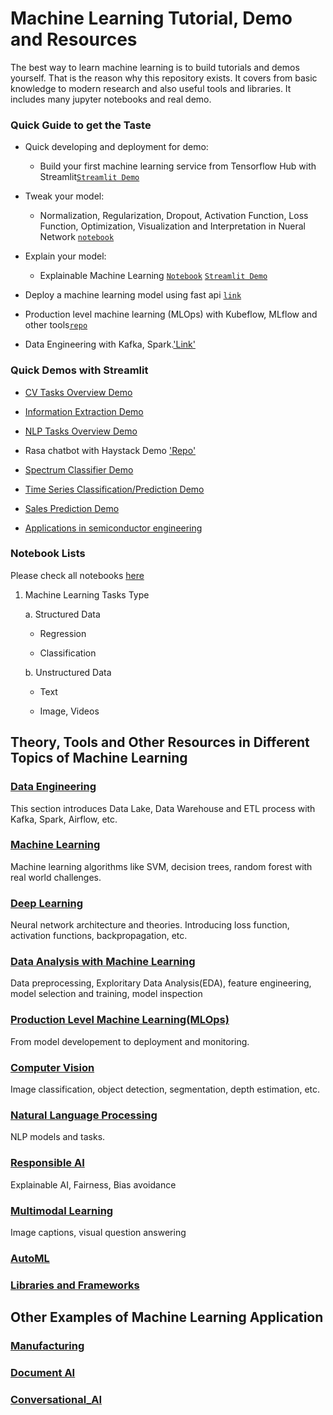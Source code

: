 # Machine Learning Tutorial, Demo and Resources

The best way to learn machine learning is to build tutorials and demos yourself. That is the reason why this repository exists. It covers from basic knowledge to modern research and also useful tools and libraries. It includes many jupyter notebooks and real demo. 


### Quick Guide to get the Taste

* Quick developing and deployment for demo:

   * Build your first machine learning service from Tensorflow Hub with Streamlit[`Streamlit Demo`](demo/simple/image_cls)

* Tweak your model:

   * Normalization, Regularization, Dropout, Activation Function, Loss Function, Optimization, Visualization and Interpretation in Nueral Network [`notebook`](notebooks/data-analysis/house_price_NN_xAI.ipynb)

* Explain your model:

   * Explainable Machine Learning [`Notebook`](notebooks/data-analysis/house_price.ipynb) [`Streamlit Demo`](https://explainable-machine-learning.herokuapp.com/)

* Deploy a machine learning model using fast api [`link`]()

* Production level machine learning (MLOps) with Kubeflow, MLflow and other tools[`repo`](MLOps.md)

* Data Engineering with Kafka, Spark.['Link'](Data_Engineering.md)

### Quick Demos with Streamlit

* [CV Tasks Overview Demo]()

* [Information Extraction Demo]()

* [NLP Tasks Overview Demo]()

* Rasa chatbot with Haystack Demo ['Repo']()

* [Spectrum Classifier Demo]()

* [Time Series Classification/Prediction Demo]()

* [Sales Prediction Demo]()

* [Applications in semiconductor engineering]()

### Notebook Lists

Please check all notebooks [here](notebooks/)

1. Machine Learning Tasks Type

   a. Structured Data 
     
     - Regression

     - Classification
    
   b. Unstructured Data
      
     - Text

     - Image, Videos



## Theory, Tools and Other Resources in Different Topics of Machine Learning

### [Data Engineering](Data_Engineering.md)

This section introduces Data Lake, Data Warehouse and ETL process with Kafka, Spark, Airflow, etc.

### [Machine Learning](Machine_Learning.md)

Machine learning algorithms like SVM, decision trees, random forest with real world challenges.

### [Deep Learning](Deep_Learning.md)

Neural network architecture and theories. Introducing loss function, activation functions, backpropagation, etc.

### [Data Analysis with Machine Learning](Data_Analysis.md)

Data preprocessing, Exploritary Data Analysis(EDA), feature engineering, model selection and training, model inspection

### [Production Level Machine Learning(MLOps)](https://github.com/epadam/production-level-machine-learning)

From model developement to deployment and monitoring.

### [Computer Vision](Computer_Vision.md)

Image classification, object detection, segmentation, depth estimation, etc.

### [Natural Language Processing](Natural_Language_Processing.md)

NLP models and tasks.

### [Responsible AI](Responsible_AI.md)

Explainable AI, Fairness, Bias avoidance

### [Multimodal Learning](Multimodal.md)

Image captions, visual question answering

### [AutoML](autoML.md)

### [Libraries and Frameworks](Libraries_and_Frameworks.md)


## Other Examples of Machine Learning Application

### [Manufacturing](applications/Manufacturing.md)

### [Document AI](applications/Document_AI.md)

### [Conversational_AI](applications/Conversational_AI.md)






